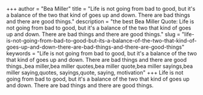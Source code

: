 +++
author = "Bea Miller"
title = "Life is not going from bad to good, but it's a balance of the two that kind of goes up and down. There are bad things and there are good things."
description = "the best Bea Miller Quote: Life is not going from bad to good, but it's a balance of the two that kind of goes up and down. There are bad things and there are good things."
slug = "life-is-not-going-from-bad-to-good-but-its-a-balance-of-the-two-that-kind-of-goes-up-and-down-there-are-bad-things-and-there-are-good-things"
keywords = "Life is not going from bad to good, but it's a balance of the two that kind of goes up and down. There are bad things and there are good things.,bea miller,bea miller quotes,bea miller quote,bea miller sayings,bea miller saying,quotes, sayings,quote, saying, motivation"
+++
Life is not going from bad to good, but it's a balance of the two that kind of goes up and down. There are bad things and there are good things.
